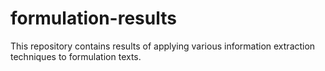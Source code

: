 # formulation-results
This repository contains results of applying various information extraction techniques to formulation texts. 
